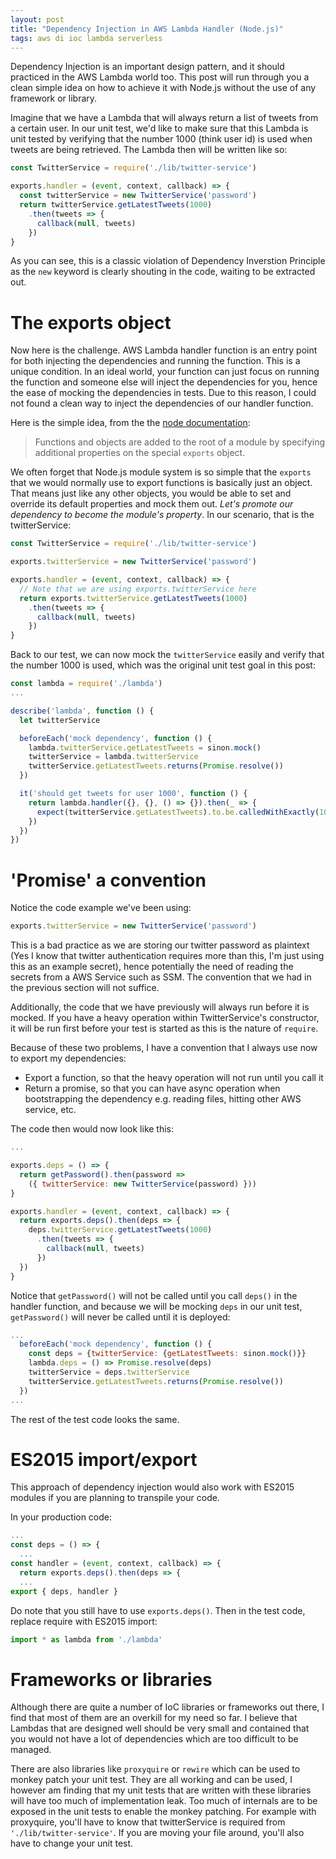 ```yaml
---
layout: post
title: "Dependency Injection in AWS Lambda Handler (Node.js)"
tags: aws di ioc lambda serverless
---
```


Dependency Injection is an important design pattern, and it should practiced in the AWS Lambda world too.
This post will run through you a clean simple idea on how to achieve it with Node.js without the use
of any framework or library.

Imagine that we have a Lambda that will always return a list of tweets from a certain user.
In our unit test, we'd like to make sure that this Lambda is unit tested by verifying that
the number 1000 (think user id) is used when tweets are being retrieved. The Lambda then
will be written like so:

```javascript
const TwitterService = require('./lib/twitter-service')

exports.handler = (event, context, callback) => {
  const twitterService = new TwitterService('password')
  return twitterService.getLatestTweets(1000)
    .then(tweets => {
      callback(null, tweets)
    })
}
```

As you can see, this is a classic violation of Dependency Inverstion Principle as the `new` keyword is
clearly shouting in the code, waiting to be extracted out.

# The exports object

Now here is the challenge. AWS Lambda handler function is an entry point for both injecting the
dependencies and running the function. This
is a unique condition. In an ideal world, your function can just focus on running
the function and someone else will inject the dependencies for you, hence the ease of mocking
the dependencies in tests. Due to this reason, I could not found a clean way to inject
the dependencies of our handler function.

Here is the simple idea, from the the [node documentation](https://nodejs.org/api/modules.html#modules_modules):

> Functions and objects are added to the root of a module by specifying additional properties on the special `exports` object.

We often forget that Node.js module system is so simple that the `exports` that we would normally use
to export functions is basically just an object. That means just like any other objects, you would
be able to set and override its default properties and mock them out. *Let's promote our
dependency to become the module's property*.
In our scenario, that is the twitterService:

```javascript
const TwitterService = require('./lib/twitter-service')

exports.twitterService = new TwitterService('password')

exports.handler = (event, context, callback) => {
  // Note that we are using exports.twitterService here
  return exports.twitterService.getLatestTweets(1000)
    .then(tweets => {
      callback(null, tweets)
    })
}
```

Back to our test, we can now mock the `twitterService` easily and verify that
the number 1000 is used, which was the original unit test goal in this post:

```javascript
const lambda = require('./lambda')
...

describe('lambda', function () { 
  let twitterService

  beforeEach('mock dependency', function () {
    lambda.twitterService.getLatestTweets = sinon.mock()
    twitterService = lambda.twitterService
    twitterService.getLatestTweets.returns(Promise.resolve())
  })

  it('should get tweets for user 1000', function () {
    return lambda.handler({}, {}, () => {}).then(_ => {
      expect(twitterService.getLatestTweets).to.be.calledWithExactly(1000)
    })
  })
})
```

# 'Promise' a convention

Notice the code example we've been using:

```javascript
exports.twitterService = new TwitterService('password')
```

This is a bad practice as we are storing our twitter password as plaintext (Yes I know that twitter
authentication requires more than this, I'm just using this as an example secret), hence potentially
the need of reading the secrets from a AWS Service such as SSM. The convention that we had 
in the previous section will not suffice.

Additionally, the code that we have previously will always run before it is mocked. If you have a
heavy operation within TwitterService's constructor, it will be run first before your test is started as
this is the nature of `require`.

Because of these two problems, I have a convention that I always use now to export my dependencies:

* Export a function, so that the heavy operation will not run until you call it
* Return a promise, so that you can have async operation when bootstrapping the dependency e.g. reading files, hitting other AWS service, etc.

The code then would now look like this:

```javascript
...

exports.deps = () => {
  return getPassword().then(password =>
    ({ twitterService: new TwitterService(password) }))
}

exports.handler = (event, context, callback) => {
  return exports.deps().then(deps => {
    deps.twitterService.getLatestTweets(1000)
      .then(tweets => {
        callback(null, tweets)
      })
  })
}
```

Notice that `getPassword()` will not be called until you call `deps()` in the handler function, and
because we will be mocking `deps` in our unit test, `getPassword()` will never be called until it is
deployed:

```javascript
...
  beforeEach('mock dependency', function () {
    const deps = {twitterService: {getLatestTweets: sinon.mock()}}
    lambda.deps = () => Promise.resolve(deps)
    twitterService = deps.twitterService
    twitterService.getLatestTweets.returns(Promise.resolve())
  })
...
```

The rest of the test code looks the same.

# ES2015 import/export

This approach of dependency injection would also work with ES2015 modules
if you are planning to transpile your code. 

In your production code:

```javascript
...
const deps = () => {
  ...
const handler = (event, context, callback) => {
  return exports.deps().then(deps => {
  ...
export { deps, handler }
```

Do note that you still have to use `exports.deps()`. Then in the test code, replace require with ES2015 import:

```javascript
import * as lambda from './lambda'
```

# Frameworks or libraries
Although there are quite a number of IoC libraries or frameworks out there, I find that
most of them are an overkill for my need so far. I believe that Lambdas that are designed
well should be very small and contained that you would not have a lot of dependencies which are
too difficult to be managed.

There are also libraries like `proxyquire` or `rewire` which can be used to monkey patch your unit test.
They are all working and can be used, I however am finding that my unit tests that are written with
these libraries will have too much of implementation leak.
Too much of internals are to be exposed in the unit tests to enable the monkey patching. For example with proxyquire,
you'll have to know that twitterService is required from `'./lib/twitter-service'`. If you are moving your file
around, you'll also have to change your unit test.
